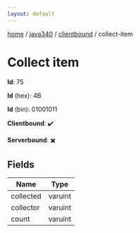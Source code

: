 ```yaml
---
layout: default
---
```


[home](/)  /  [java340](/protocol/java340)  /  [clientbound](/protocol/java340/clientbound)  /  collect-item

# Collect item

**Id**: 75

**Id** (hex): 4B

**Id** (bin): 01001011

**Clientbound**: ✔️

**Serverbound**: ✖️

## Fields

Name | Type
---|---
collected | varuint
collector | varuint
count | varuint
